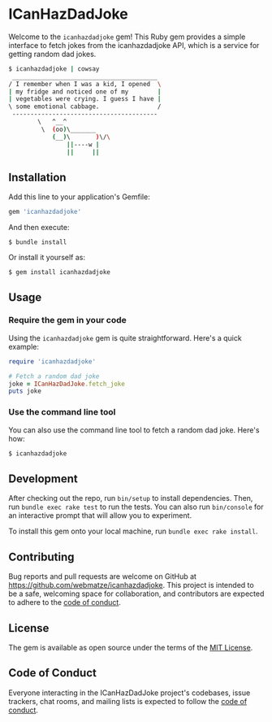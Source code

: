 # ICanHazDadJoke

Welcome to the `icanhazdadjoke` gem! This Ruby gem provides a simple interface to fetch jokes from the icanhazdadjoke API, which is a service for getting random dad jokes.

```bash
$ icanhazdadjoke | cowsay
 ________________________________________
/ I remember when I was a kid, I opened  \
| my fridge and noticed one of my        |
| vegetables were crying. I guess I have |
\ some emotional cabbage.                /
 ----------------------------------------
        \   ^__^
         \  (oo)\_______
            (__)\       )\/\
                ||----w |
                ||     ||
```

## Installation

Add this line to your application's Gemfile:

```ruby
gem 'icanhazdadjoke'
```

And then execute:

    $ bundle install

Or install it yourself as:

    $ gem install icanhazdadjoke

## Usage

### Require the gem in your code

Using the `icanhazdadjoke` gem is quite straightforward. Here's a quick example:

```ruby
require 'icanhazdadjoke'

# Fetch a random dad joke
joke = ICanHazDadJoke.fetch_joke
puts joke
```

### Use the command line tool

You can also use the command line tool to fetch a random dad joke. Here's how:

```bash
$ icanhazdadjoke
```

## Development

After checking out the repo, run `bin/setup` to install dependencies. Then, run `bundle exec rake test` to run the tests. You can also run `bin/console` for an interactive prompt that will allow you to experiment.

To install this gem onto your local machine, run `bundle exec rake install`.

## Contributing

Bug reports and pull requests are welcome on GitHub at https://github.com/webmatze/icanhazdadjoke. This project is intended to be a safe, welcoming space for collaboration, and contributors are expected to adhere to the [code of conduct](https://github.com/webmatze/icanhazdadjoke/blob/main/CODE-OF-CONDUCT.md).

## License

The gem is available as open source under the terms of the [MIT License](https://opensource.org/licenses/MIT).

## Code of Conduct

Everyone interacting in the ICanHazDadJoke project's codebases, issue trackers, chat rooms, and mailing lists is expected to follow the [code of conduct](https://github.com/webmatze/icanhazdadjoke/blob/main/CODE-OF-CONDUCT.md).
